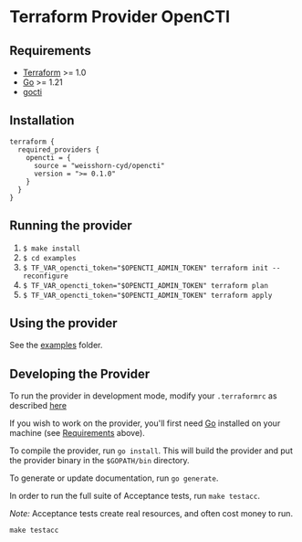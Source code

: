 # Terraform Provider OpenCTI

## Requirements

- [Terraform](https://developer.hashicorp.com/terraform/downloads) >= 1.0
- [Go](https://golang.org/doc/install) >= 1.21
- [gocti](https://github.com/weisshorn-cyd/gocti)

## Installation

```hcl
terraform {
  required_providers {
    opencti = {
      source = "weisshorn-cyd/opencti"
      version = ">= 0.1.0"
    }
  }
}
```

## Running the provider

1. `$ make install`
1. `$ cd examples`
1. `$ TF_VAR_opencti_token="$OPENCTI_ADMIN_TOKEN" terraform init --reconfigure`
1. `$ TF_VAR_opencti_token="$OPENCTI_ADMIN_TOKEN" terraform plan`
1. `$ TF_VAR_opencti_token="$OPENCTI_ADMIN_TOKEN" terraform apply`

## Using the provider

See the [examples](./examples/) folder.

## Developing the Provider

To run the provider in development mode, modify your `.terraformrc` as described [here](https://developer.hashicorp.com/terraform/cli/config/config-file#development-overrides-for-provider-developers)

If you wish to work on the provider, you'll first need [Go](http://www.golang.org) installed on your machine (see [Requirements](#requirements) above).

To compile the provider, run `go install`. This will build the provider and put the provider binary in the `$GOPATH/bin` directory.

To generate or update documentation, run `go generate`.

In order to run the full suite of Acceptance tests, run `make testacc`.

*Note:* Acceptance tests create real resources, and often cost money to run.

```shell
make testacc
```
